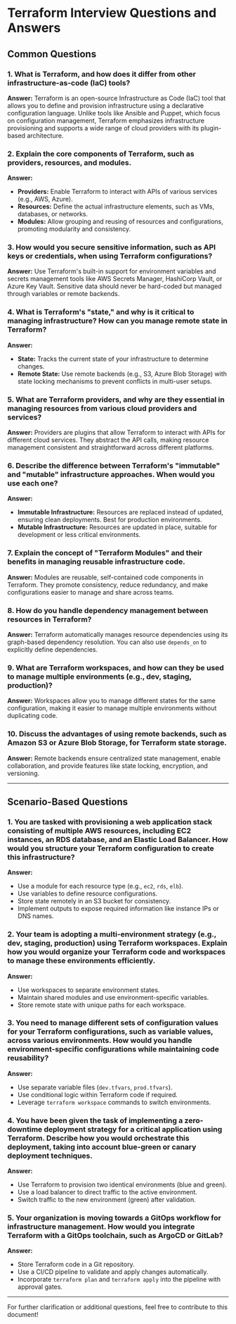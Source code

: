 # Terraform Interview Questions and Answers

## Common Questions

### 1. What is Terraform, and how does it differ from other infrastructure-as-code (IaC) tools?
**Answer:** Terraform is an open-source Infrastructure as Code (IaC) tool that allows you to define and provision infrastructure using a declarative configuration language. Unlike tools like Ansible and Puppet, which focus on configuration management, Terraform emphasizes infrastructure provisioning and supports a wide range of cloud providers with its plugin-based architecture.

### 2. Explain the core components of Terraform, such as providers, resources, and modules.
**Answer:**
- **Providers:** Enable Terraform to interact with APIs of various services (e.g., AWS, Azure).
- **Resources:** Define the actual infrastructure elements, such as VMs, databases, or networks.
- **Modules:** Allow grouping and reusing of resources and configurations, promoting modularity and consistency.

### 3. How would you secure sensitive information, such as API keys or credentials, when using Terraform configurations?
**Answer:** Use Terraform's built-in support for environment variables and secrets management tools like AWS Secrets Manager, HashiCorp Vault, or Azure Key Vault. Sensitive data should never be hard-coded but managed through variables or remote backends.

### 4. What is Terraform's "state," and why is it critical to managing infrastructure? How can you manage remote state in Terraform?
**Answer:**
- **State:** Tracks the current state of your infrastructure to determine changes.
- **Remote State:** Use remote backends (e.g., S3, Azure Blob Storage) with state locking mechanisms to prevent conflicts in multi-user setups.

### 5. What are Terraform providers, and why are they essential in managing resources from various cloud providers and services?
**Answer:** Providers are plugins that allow Terraform to interact with APIs for different cloud services. They abstract the API calls, making resource management consistent and straightforward across different platforms.

### 6. Describe the difference between Terraform's "immutable" and "mutable" infrastructure approaches. When would you use each one?
**Answer:**
- **Immutable Infrastructure:** Resources are replaced instead of updated, ensuring clean deployments. Best for production environments.
- **Mutable Infrastructure:** Resources are updated in place, suitable for development or less critical environments.

### 7. Explain the concept of "Terraform Modules" and their benefits in managing reusable infrastructure code.
**Answer:** Modules are reusable, self-contained code components in Terraform. They promote consistency, reduce redundancy, and make configurations easier to manage and share across teams.

### 8. How do you handle dependency management between resources in Terraform?
**Answer:** Terraform automatically manages resource dependencies using its graph-based dependency resolution. You can also use `depends_on` to explicitly define dependencies.

### 9. What are Terraform workspaces, and how can they be used to manage multiple environments (e.g., dev, staging, production)?
**Answer:** Workspaces allow you to manage different states for the same configuration, making it easier to manage multiple environments without duplicating code.

### 10. Discuss the advantages of using remote backends, such as Amazon S3 or Azure Blob Storage, for Terraform state storage.
**Answer:** Remote backends ensure centralized state management, enable collaboration, and provide features like state locking, encryption, and versioning.

---

## Scenario-Based Questions

### 1. You are tasked with provisioning a web application stack consisting of multiple AWS resources, including EC2 instances, an RDS database, and an Elastic Load Balancer. How would you structure your Terraform configuration to create this infrastructure?
**Answer:**
- Use a module for each resource type (e.g., `ec2`, `rds`, `elb`).
- Use variables to define resource configurations.
- Store state remotely in an S3 bucket for consistency.
- Implement outputs to expose required information like instance IPs or DNS names.

### 2. Your team is adopting a multi-environment strategy (e.g., dev, staging, production) using Terraform workspaces. Explain how you would organize your Terraform code and workspaces to manage these environments efficiently.
**Answer:**
- Use workspaces to separate environment states.
- Maintain shared modules and use environment-specific variables.
- Store remote state with unique paths for each workspace.

### 3. You need to manage different sets of configuration values for your Terraform configurations, such as variable values, across various environments. How would you handle environment-specific configurations while maintaining code reusability?
**Answer:**
- Use separate variable files (`dev.tfvars`, `prod.tfvars`).
- Use conditional logic within Terraform code if required.
- Leverage `terraform workspace` commands to switch environments.

### 4. You have been given the task of implementing a zero-downtime deployment strategy for a critical application using Terraform. Describe how you would orchestrate this deployment, taking into account blue-green or canary deployment techniques.
**Answer:**
- Use Terraform to provision two identical environments (blue and green).
- Use a load balancer to direct traffic to the active environment.
- Switch traffic to the new environment (green) after validation.

### 5. Your organization is moving towards a GitOps workflow for infrastructure management. How would you integrate Terraform with a GitOps toolchain, such as ArgoCD or GitLab?
**Answer:**
- Store Terraform code in a Git repository.
- Use a CI/CD pipeline to validate and apply changes automatically.
- Incorporate `terraform plan` and `terraform apply` into the pipeline with approval gates.

---

For further clarification or additional questions, feel free to contribute to this document!
